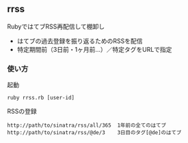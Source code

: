 
## rrss

RubyではてブRSS再配信して棚卸し

 - はてブの過去登録を振り返るためのRSSを配信
 - 特定期間前（3日前・1ヶ月前…）／特定タグをURLで指定

### 使い方

起動

    ruby rrss.rb [user-id]

RSSの登録

    http://path/to/sinatra/rss/all/365  1年前の全てのはてブ
    http://path/to/sinatra/rss/@de/3    3日目のタグ[@de]のはてブ
    
